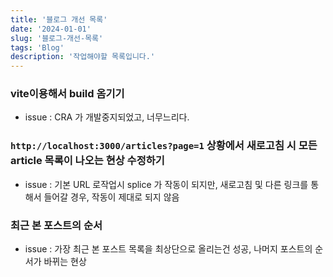 ```yaml
---
title: '블로그 개선 목록'
date: '2024-01-01'
slug: '블로그-개선-목록'
tags: 'Blog'
description: '작업해야할 목록입니다.'
---
```


### vite이용해서 build 옴기기

- issue : CRA 가 개발중지되었고, 너무느리다.

### `http://localhost:3000/articles?page=1` 상황에서 새로고침 시 모든 article 목록이 나오는 현상 수정하기

- issue : 기본 URL 로작업시 splice 가 작동이 되지만, 새로고침 및 다른 링크를 통해서 들어갈 경우, 작동이 제대로 되지 않음

### 최근 본 포스트의 순서

- issue : 가장 최근 본 포스트 목록을 최상단으로 올리는건 성공, 나머지 포스트의 순서가 바뀌는 현상
